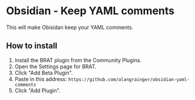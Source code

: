 # Obsidian - Keep YAML comments

This will make Obisidan keep your YAML comments.

## How to install

1. Install the BRAT plugin from the Community Plugins.
2. Open the Settings page for BRAT.
3. Click "Add Beta Plugin".
4. Paste in this address: `https://github.com/alangrainger/obsidian-yaml-comments`
5. Click "Add Plugin".
